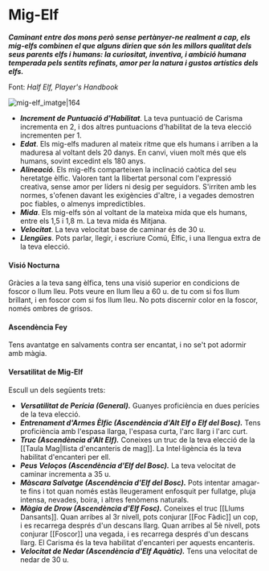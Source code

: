 # Mig-Elf

_**Caminant entre dos mons però sense pertànyer-ne realment a cap, els mig-elfs combinen el que alguns dirien que són les millors qualitat dels seus parents elfs i humans: la curiositat, inventiva, i ambició humana temperada pels sentits refinats, amor per la natura i gustos artístics dels elfs.**_

Font: *Half Elf, Player's Handbook*

![mig-elf_imatge|164](https://www.dndbeyond.com/avatars/thumbnails/6/481/420/618/636274618102950794.png)

- ***Increment de Puntuació d'Habilitat***. La teva puntuació de Carisma incrementa en 2, i dos altres puntuacions d'habilitat de la teva elecció incrementen per 1.
- ***Edat***. Els mig-elfs maduren al mateix ritme que els humans i arriben a la maduresa al voltant dels 20 danys. En canvi, viuen molt més que els humans, sovint excedint els 180 anys.
- ***Alineació***. Els mig-elfs comparteixen la inclinació caòtica del seu heretatge èlfic. Valoren tant la llibertat personal com l'expressió creativa, sense amor per líders ni desig per seguidors. S'irriten amb les normes, s'ofenen davant les exigències d'altre, i a vegades demostren poc fiables, o almenys impredictibles.
- ***Mida***. Els mig-elfs són al voltant de la mateixa mida que els humans, entre els 1,5 i 1,8 m. La teva mida és Mitjana.
- ***Velocitat***. La teva velocitat base de caminar és de 30 u.
- ***Llengües***. Pots parlar, llegir, i escriure Comú, Èlfic, i una llengua extra de la teva elecció.
#### Visió Nocturna
Gràcies a la teva sang èlfica, tens una visió superior en condicions de foscor o llum lleu. Pots veure en llum lleu a 60 u. de tu com si fos llum brillant, i en foscor com si fos llum lleu. No pots discernir color en la foscor, només ombres de grisos.
#### Ascendència Fey
Tens avantatge en salvaments contra ser encantat, i no se't pot adormir amb màgia.
#### Versatilitat de Mig-Elf
Escull un dels següents trets:
- _**Versatilitat de Perícia (General).**_ Guanyes proficiència en dues perícies de la teva elecció.
- _**Entrenament d'Armes Èlfic (Ascendència d'Alt Elf o Elf del Bosc).**_ Tens proficiència amb l'espasa llarga, l'espasa curta, l'arc llarg i l'arc curt.
- _**Truc (Ascendència d'Alt Elf).**_ Coneixes un truc de la teva elecció de la [[Taula Mag|llista d'encanteris de mag]]. La Intel·ligència és la teva habilitat d'encanteri per ell.
- _**Peus Veloços (Ascendència d'Elf del Bosc).**_ La teva velocitat de caminar incrementa a 35 u.
- _**Màscara Salvatge (Ascendència d'Elf del Bosc).**_ Pots intentar amagar-te fins i tot quan només estàs lleugerament enfosquit per fullatge, pluja intensa, nevades, boira, i altres fenòmens naturals.
- _**Màgia de Drow (Ascendència d'Elf Fosc).**_ Coneixes el truc [[Llums Dansants]]. Quan arribes al 3r nivell, pots conjurar [[Foc Fàdic]] un cop, i es recarrega després d'un descans llarg. Quan arribes al 5è nivell, pots conjurar [[Foscor]] una vegada, i es recarrega després d'un descans llarg. El Carisma és la teva habilitat d'encanteri per aquests encanteris.
- _**Velocitat de Nedar (Ascendència d'Elf Aquàtic).**_ Tens una velocitat de nedar de 30 u.